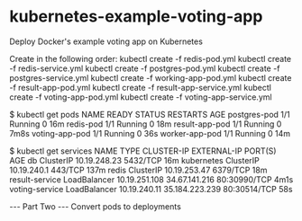 # kubernetes-example-voting-app
Deploy Docker's example voting app on Kubernetes

Create in the following order:
kubectl create -f redis-pod.yml
kubectl create -f redis-service.yml
kubectl create -f postgres-pod.yml
kubectl create -f postgres-service.yml
kubectl create -f working-app-pod.yml
kubectl create -f result-app-pod.yml
kubectl create -f result-app-service.yml
kubectl create -f voting-app-pod.yml
kubectl create -f voting-app-service.yml

$ kubectl get pods
NAME             READY   STATUS    RESTARTS   AGE
postgres-pod     1/1     Running   0          16m
redis-pod        1/1     Running   0          18m
result-app-pod   1/1     Running   0          7m8s
voting-app-pod   1/1     Running   0          36s
worker-app-pod   1/1     Running   0          14m

$ kubectl get services
NAME             TYPE           CLUSTER-IP      EXTERNAL-IP      PORT(S)        AGE
db               ClusterIP      10.19.248.23    <none>           5432/TCP       16m
kubernetes       ClusterIP      10.19.240.1     <none>           443/TCP        137m
redis            ClusterIP      10.19.253.47    <none>           6379/TCP       18m
result-service   LoadBalancer   10.19.251.108   34.67.141.216    80:30990/TCP   4m1s
voting-service   LoadBalancer   10.19.240.11    35.184.223.239   80:30514/TCP   58s

--- Part Two ---
Convert pods to deployments



